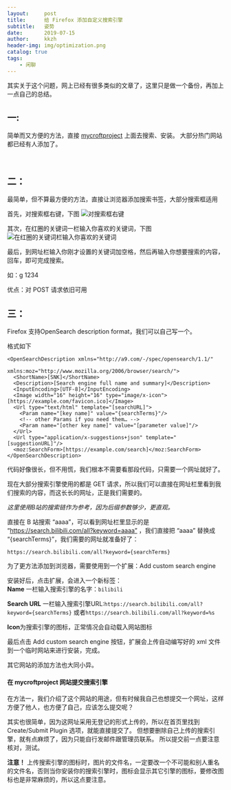 ```yaml
---
layout:     post
title:      给 Firefox 添加自定义搜索引擎
subtitle:   姿势
date:       2019-07-15
author:     kkzh
header-img: img/optimization.png
catalog: true
tags:
    - 闲聊
---
```



其实关于这个问题，网上已经有很多类似的文章了，这里只是做一个备份，再加上一点自己的总结。

## 一:

简单而又方便的方法，直接 [mycroftproject](https://mycroftproject.com/) 上面去搜索、安装。
大部分热门网站都已经有人添加了。

<br>

## 二：

最简单，但不算最方便的方法，直接让浏览器添加搜索书签，大部分搜索框适用

首先，对搜索框右键，下图
![对搜索框右键](https://pic.superbed.cn/item/5d2c234e451253d17848785a.png)

其次，在红圈的关键词一栏输入你喜欢的关键词，下图
![在红圈的关键词栏输入你喜欢的关键词](https://pic.superbed.cn/item/5d2c2407451253d178487ea9.png)

最后，到网址栏输入你刚才设置的关键词加空格，然后再输入你想要搜索的内容，回车，即可完成搜索。

如：g 1234

优点：对 POST 请求依旧可用
<br>

## 三：

Firefox 支持OpenSearch description format，我们可以自己写一个。

格式如下
``` dust
<OpenSearchDescription xmlns="http://a9.com/-/spec/opensearch/1.1/"
                       xmlns:moz="http://www.mozilla.org/2006/browser/search/">
  <ShortName>[SNK]</ShortName>
  <Description>[Search engine full name and summary]</Description>
  <InputEncoding>[UTF-8]</InputEncoding>
  <Image width="16" height="16" type="image/x-icon">[https://example.com/favicon.ico]</Image>
  <Url type="text/html" template="[searchURL]">
    <Param name="[key name]" value="{searchTerms}"/>
    <!-- other Params if you need them… -->
    <Param name="[other key name]" value="[parameter value]"/>
  </Url>
  <Url type="application/x-suggestions+json" template="[suggestionURL]"/>
  <moz:SearchForm>[https://example.com/search]</moz:SearchForm>
</OpenSearchDescription>
```

代码好像很长，但不用慌，我们根本不需要看那段代码，只需要一个网址就好了。

现在大部分搜索引擎使用的都是 GET 请求，所以我们可以直接在网址栏里看到我们搜索的内容，而这长长的网址，正是我们需要的。

*这里使用B站的搜索链作为参考，因为后缀参数够少，更直观。*

直接在 B 站搜索 “aaaa”，可以看到网址栏里显示的是 “https://search.bilibili.com/all?keyword=aaaa” ，我们直接把 “aaaa” 替换成 “{searchTerms}”，我们需要的网址就准备好了：

``` vim
https://search.bilibili.com/all?keyword={searchTerms}
```

为了更方法添加到浏览器，需要使用到一个扩展：Add custom search engine

安装好后，点击扩展，会进入一个新标签：<br>
**Name** 一栏输入搜索引擎的名字：`bilibili`

**Search URL** 一栏输入搜索引擎URL:`https://search.bilibili.com/all?keyword={searchTerms}` 或者`https://search.bilibili.com/all?keyword=%s`

**Icon**为搜索引擎的图标，正常情况会自动载入网站图标

最后点击 Add custom search engine 按钮，扩展会上传自动编写好的 xml 文件到一个临时网站来进行安装，完成。

其它网站的添加方法也大同小异。
<br>

#### 在 mycroftproject 网站提交搜索引擎

在方法一，我们介绍了这个网站的用途，但有时候我自己也想提交一个网址，这样方便了他人，也方便了自己，应该怎么提交呢？


其实也很简单，因为这网址采用无登记的形式上传的，所以在首页里找到 Create/Submit Plugin 选项，就能直接提交了。
但想要删除自己上传的搜索引擎，就有点麻烦了，因为只能自行发邮件跟管理员联系。
所以提交前一点要注意核对，测试。

**注意！** 上传搜索引擎的图标时，图片的文件名，一定要改一个不可能和别人重名的文件名，否则当你安装你的搜索引擎时，图标会显示其它引擎的图标，要修改图标也是非常麻烦的，所以这点要注意。